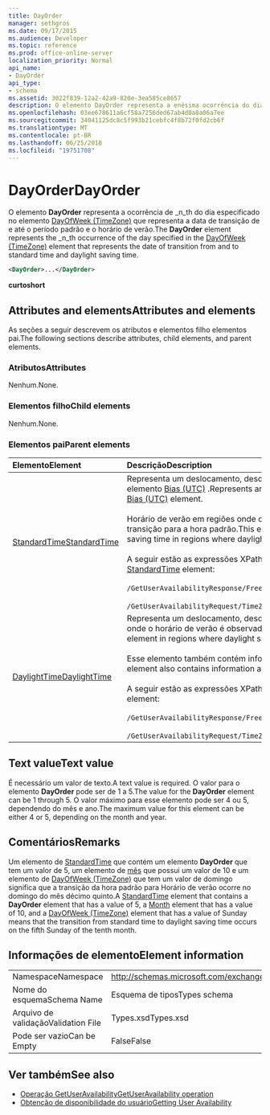 ```yaml
---
title: DayOrder
manager: sethgros
ms.date: 09/17/2015
ms.audience: Developer
ms.topic: reference
ms.prod: office-online-server
localization_priority: Normal
api_name:
- DayOrder
api_type:
- schema
ms.assetid: 3022f839-12a2-42a9-820e-3ea585ce8657
description: O elemento DayOrder representa a enésima ocorrência do dia especificado no elemento DayOfWeek (TimeZone) que representa a data de transição de e até o período padrão e o horário de verão.
ms.openlocfilehash: 03ee678611a6cf58a7256ded67ab4d0a8a06a7ee
ms.sourcegitcommit: 34041125dc8c5f993b21cebfc4f8b72f0fd2cb6f
ms.translationtype: MT
ms.contentlocale: pt-BR
ms.lasthandoff: 06/25/2018
ms.locfileid: "19751708"
---
```

# <a name="dayorder"></a><span data-ttu-id="3e7aa-103">DayOrder</span><span class="sxs-lookup"><span data-stu-id="3e7aa-103">DayOrder</span></span>

<span data-ttu-id="3e7aa-104">O elemento **DayOrder** representa a ocorrência de _n_th do dia especificado no elemento [DayOfWeek (TimeZone)](dayofweek-timezone.md) que representa a data de transição de e até o período padrão e o horário de verão.</span><span class="sxs-lookup"><span data-stu-id="3e7aa-104">The **DayOrder** element represents the  _n_th occurrence of the day specified in the [DayOfWeek (TimeZone)](dayofweek-timezone.md) element that represents the date of transition from and to standard time and daylight saving time.</span></span> 
  
```xml
<DayOrder>...</DayOrder>
```

<span data-ttu-id="3e7aa-105">**curto**</span><span class="sxs-lookup"><span data-stu-id="3e7aa-105">**short**</span></span>

## <a name="attributes-and-elements"></a><span data-ttu-id="3e7aa-106">Attributes and elements</span><span class="sxs-lookup"><span data-stu-id="3e7aa-106">Attributes and elements</span></span>

<span data-ttu-id="3e7aa-107">As seções a seguir descrevem os atributos e elementos filho elementos pai.</span><span class="sxs-lookup"><span data-stu-id="3e7aa-107">The following sections describe attributes, child elements, and parent elements.</span></span>
  
### <a name="attributes"></a><span data-ttu-id="3e7aa-108">Atributos</span><span class="sxs-lookup"><span data-stu-id="3e7aa-108">Attributes</span></span>

<span data-ttu-id="3e7aa-109">Nenhum.</span><span class="sxs-lookup"><span data-stu-id="3e7aa-109">None.</span></span>
  
### <a name="child-elements"></a><span data-ttu-id="3e7aa-110">Elementos filho</span><span class="sxs-lookup"><span data-stu-id="3e7aa-110">Child elements</span></span>

<span data-ttu-id="3e7aa-111">Nenhum.</span><span class="sxs-lookup"><span data-stu-id="3e7aa-111">None.</span></span>
  
### <a name="parent-elements"></a><span data-ttu-id="3e7aa-112">Elementos pai</span><span class="sxs-lookup"><span data-stu-id="3e7aa-112">Parent elements</span></span>

|<span data-ttu-id="3e7aa-113">**Elemento**</span><span class="sxs-lookup"><span data-stu-id="3e7aa-113">**Element**</span></span>|<span data-ttu-id="3e7aa-114">**Descrição**</span><span class="sxs-lookup"><span data-stu-id="3e7aa-114">**Description**</span></span>|
|:-----|:-----|
|[<span data-ttu-id="3e7aa-115">StandardTime</span><span class="sxs-lookup"><span data-stu-id="3e7aa-115">StandardTime</span></span>](standardtime.md) <br/> | <span data-ttu-id="3e7aa-116">Representa um deslocamento, desde o momento em relação ao tempo Universal Coordenado (UTC) representado pelo elemento [Bias (UTC)](bias-utc.md) .</span><span class="sxs-lookup"><span data-stu-id="3e7aa-116">Represents an offset from the time relative to Coordinated Universal Time (UTC) represented by the [Bias (UTC)](bias-utc.md) element.</span></span><br/><br/><span data-ttu-id="3e7aa-117">Horário de verão em regiões onde o horário de verão é observado, esse elemento também contém informações sobre a transição para a hora padrão.</span><span class="sxs-lookup"><span data-stu-id="3e7aa-117">This element also contains information about the transition to standard time from daylight saving time in regions where daylight saving time is observed.</span></span><br/><br/><span data-ttu-id="3e7aa-118">A seguir estão as expressões XPath ao elemento [StandardTime](standardtime.md) :</span><span class="sxs-lookup"><span data-stu-id="3e7aa-118">The following are the XPath expressions to the [StandardTime](standardtime.md) element:</span></span><br/><br/>`/GetUserAvailabilityResponse/FreeBusyResponseArray/FreeBusyResponse/FreeBusyView/WorkingHours/TimeZone/StandardTime`<br/><br/>`/GetUserAvailabilityRequest/TimeZone/StandardTime` <br/> |
|[<span data-ttu-id="3e7aa-119">DaylightTime</span><span class="sxs-lookup"><span data-stu-id="3e7aa-119">DaylightTime</span></span>](daylighttime.md) <br/> | <span data-ttu-id="3e7aa-120">Representa um deslocamento, desde o momento em relação ao UTC representado pelo [Bias (UTC)](bias-utc.md) elemento em regiões onde o horário de verão é observado.</span><span class="sxs-lookup"><span data-stu-id="3e7aa-120">Represents an offset from the time relative to UTC represented by the [Bias (UTC)](bias-utc.md) element in regions where daylight saving time is observed.</span></span><br/><br/><span data-ttu-id="3e7aa-121">Esse elemento também contém informações sobre como ocorre a transição do horário de verão do período padrão.</span><span class="sxs-lookup"><span data-stu-id="3e7aa-121">This element also contains information about when the transition to daylight saving time from standard time occurs.</span></span><br/><br/><span data-ttu-id="3e7aa-122">A seguir estão as expressões XPath ao elemento [DaylightTime](daylighttime.md) :</span><span class="sxs-lookup"><span data-stu-id="3e7aa-122">The following are the XPath expressions to the [DaylightTime](daylighttime.md) element:</span></span><br/><br/>`/GetUserAvailabilityResponse/FreeBusyResponseArray/FreeBusyResponse/FreeBusyView/WorkingHours/TimeZone/DaylightTime`<br/><br/>`/GetUserAvailabilityRequest/TimeZone/DaylightTime` <br/> |
   
## <a name="text-value"></a><span data-ttu-id="3e7aa-123">Text value</span><span class="sxs-lookup"><span data-stu-id="3e7aa-123">Text value</span></span>

<span data-ttu-id="3e7aa-124">É necessário um valor de texto.</span><span class="sxs-lookup"><span data-stu-id="3e7aa-124">A text value is required.</span></span> <span data-ttu-id="3e7aa-125">O valor para o elemento **DayOrder** pode ser de 1 a 5.</span><span class="sxs-lookup"><span data-stu-id="3e7aa-125">The value for the **DayOrder** element can be 1 through 5.</span></span> <span data-ttu-id="3e7aa-126">O valor máximo para esse elemento pode ser 4 ou 5, dependendo do mês e ano.</span><span class="sxs-lookup"><span data-stu-id="3e7aa-126">The maximum value for this element can be either 4 or 5, depending on the month and year.</span></span> 
  
## <a name="remarks"></a><span data-ttu-id="3e7aa-127">Comentários</span><span class="sxs-lookup"><span data-stu-id="3e7aa-127">Remarks</span></span>

<span data-ttu-id="3e7aa-128">Um elemento de [StandardTime](standardtime.md) que contém um elemento **DayOrder** que tem um valor de 5, um elemento de [mês](month.md) que possui um valor de 10 e um elemento de [DayOfWeek (TimeZone)](dayofweek-timezone.md) que tem um valor de domingo significa que a transição da hora padrão para Horário de verão ocorre no domingo do mês décimo quinto.</span><span class="sxs-lookup"><span data-stu-id="3e7aa-128">A [StandardTime](standardtime.md) element that contains a **DayOrder** element that has a value of 5, a [Month](month.md) element that has a value of 10, and a [DayOfWeek (TimeZone)](dayofweek-timezone.md) element that has a value of Sunday means that the transition from standard time to daylight saving time occurs on the fifth Sunday of the tenth month.</span></span> 
  
## <a name="element-information"></a><span data-ttu-id="3e7aa-129">Informações de elemento</span><span class="sxs-lookup"><span data-stu-id="3e7aa-129">Element information</span></span>

|||
|:-----|:-----|
|<span data-ttu-id="3e7aa-130">Namespace</span><span class="sxs-lookup"><span data-stu-id="3e7aa-130">Namespace</span></span>  <br/> |http://schemas.microsoft.com/exchange/services/2006/types  <br/> |
|<span data-ttu-id="3e7aa-131">Nome do esquema</span><span class="sxs-lookup"><span data-stu-id="3e7aa-131">Schema Name</span></span>  <br/> |<span data-ttu-id="3e7aa-132">Esquema de tipos</span><span class="sxs-lookup"><span data-stu-id="3e7aa-132">Types schema</span></span>  <br/> |
|<span data-ttu-id="3e7aa-133">Arquivo de validação</span><span class="sxs-lookup"><span data-stu-id="3e7aa-133">Validation File</span></span>  <br/> |<span data-ttu-id="3e7aa-134">Types.xsd</span><span class="sxs-lookup"><span data-stu-id="3e7aa-134">Types.xsd</span></span>  <br/> |
|<span data-ttu-id="3e7aa-135">Pode ser vazio</span><span class="sxs-lookup"><span data-stu-id="3e7aa-135">Can be Empty</span></span>  <br/> |<span data-ttu-id="3e7aa-136">False</span><span class="sxs-lookup"><span data-stu-id="3e7aa-136">False</span></span>  <br/> |
   
## <a name="see-also"></a><span data-ttu-id="3e7aa-137">Ver também</span><span class="sxs-lookup"><span data-stu-id="3e7aa-137">See also</span></span>

- [<span data-ttu-id="3e7aa-138">Operação GetUserAvailability</span><span class="sxs-lookup"><span data-stu-id="3e7aa-138">GetUserAvailability operation</span></span>](getuseravailability-operation.md)
- [<span data-ttu-id="3e7aa-139">Obtenção de disponibilidade do usuário</span><span class="sxs-lookup"><span data-stu-id="3e7aa-139">Getting User Availability</span></span>](http://msdn.microsoft.com/library/d4133fcb-9b0f-4e6b-aadf-a389da83516a%28Office.15%29.aspx)

